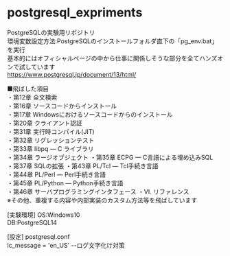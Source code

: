 # postgresql_expriments
PostgreSQLの実験用リポジトリ  
環境変数設定方法:PostgreSQLのインストールフォルダ直下の「pg_env.bat」を実行  
基本的にはオフィシャルページの中から仕事に関係しそうな部分を全てハンズオンで試しています  
https://www.postgresql.jp/document/13/html/  

■飛ばした項目  
・第12章 全文検索  
・第16章 ソースコードからインストール  
・第17章 Windowsにおけるソースコードからのインストール   
・第20章 クライアント認証  
・第31章 実行時コンパイル(JIT)  
・第32章 リグレッションテスト  
・第33章 libpq — C ライブラリ  
・第34章 ラージオブジェクト
・第35章 ECPG — C言語による埋め込みSQL    
・第37章 SQLの拡張 
・第43章 PL/Tcl — Tcl手続き言語  
・第44章 PL/Perl — Perl手続き言語  
・第45章 PL/Python — Python手続き言語  
・第46章 サーバプログラミングインタフェース
・VI. リファレンス  
※その他、重複する内容や内部実装のカスタム方法等を飛ばしています


[実験環境]
OS:Windows10  
DB:PostgreSQL14  

[設定]
postgresql.conf  
lc_message = 'en_US' --ログ文字化け対策